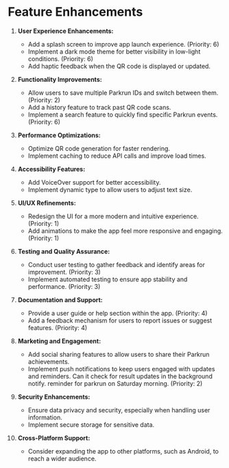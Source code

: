 # Feature Enhancements

1. **User Experience Enhancements:**
   - Add a splash screen to improve app launch experience. (Priority: 6)
   - Implement a dark mode theme for better visibility in low-light conditions. (Priority: 6)
   - Add haptic feedback when the QR code is displayed or updated.

2. **Functionality Improvements:**
   - Allow users to save multiple Parkrun IDs and switch between them. (Priority: 2)
   - Add a history feature to track past QR code scans.
   - Implement a search feature to quickly find specific Parkrun events. (Priority: 6)

3. **Performance Optimizations:**
   - Optimize QR code generation for faster rendering.
   - Implement caching to reduce API calls and improve load times.

4. **Accessibility Features:**
   - Add VoiceOver support for better accessibility.
   - Implement dynamic type to allow users to adjust text size.

5. **UI/UX Refinements:**
   - Redesign the UI for a more modern and intuitive experience. (Priority: 1)
   - Add animations to make the app feel more responsive and engaging. (Priority: 1)

6. **Testing and Quality Assurance:**
   - Conduct user testing to gather feedback and identify areas for improvement. (Priority: 3)
   - Implement automated testing to ensure app stability and performance. (Priority: 3)

7. **Documentation and Support:**
   - Provide a user guide or help section within the app. (Priority: 4)
   - Add a feedback mechanism for users to report issues or suggest features. (Priority: 4)

8. **Marketing and Engagement:**
   - Add social sharing features to allow users to share their Parkrun achievements.
   - Implement push notifications to keep users engaged with updates and reminders. Can it check for result updates in the background notify.  reminder for parkrun on Saturday morning.  (Priority: 2)

9. **Security Enhancements:**
   - Ensure data privacy and security, especially when handling user information.
   - Implement secure storage for sensitive data.

10. **Cross-Platform Support:**
    - Consider expanding the app to other platforms, such as Android, to reach a wider audience. 
